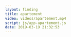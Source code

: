```yaml
---
layout: finding
title: apartement
video: videos/apartement.mp4
script: js/app-apartement.js
date: 2019-03-19 21:32:53
---
```

